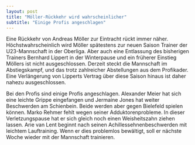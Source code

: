 ```yaml
---
layout: post
title: "Möller-Rückkehr wird wahrscheinlicher"
subtitle: "Einige Profis angeschlagen"
---
```


Eine Rückkehr von Andreas Möller zur Eintracht rückt immer näher. Höchstwahrscheinlich wird Möller spätestens zur neuen Saison Trainer der U23-Mannschaft in der Oberliga. Aber auch eine Entlassung des bisherigen Trainers Bernhard Lippert in der Winterpause und ein früherer Einstieg Möllers ist nicht ausgeschlossen. Derzeit steckt die Mannschaft im Abstiegskampf, und das trotz zahlreicher Abstellungen aus dem Profikader. Eine Verlängerung von Lipperts Vertrag über diese Saison hinaus ist daher nahezu ausgeschlossen.

Bei den Profis sind einige Profis angeschlagen. Alexander Meier hat sich eine leichte Grippe eingefangen und Jermaine Jones hat weiter Beschwerden am Schienbein. Beide werden aber gegen Bielefeld spielen können. Marko Rehmer fehlt wegen seiner Adduktorenprobleme. In dieser Verletzungspause hat er sich gleich noch einen Weisheitszahn ziehen lassen. Arie van Lent beginnt nach seinen Achillessehnenbeschwerden mit leichtem Lauftraining. Wenn er dies problemlos bewältigt, soll er nächste Woche wieder mit der Mannschaft trainieren.
